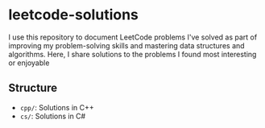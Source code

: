 # leetcode-solutions
I use this repository to document LeetCode problems I've solved as part of improving my problem-solving skills and mastering data structures and algorithms.  Here, I share solutions to the problems I found most interesting or enjoyable

## Structure
- `cpp/`: Solutions in C++
- `cs/`: Solutions in C#
